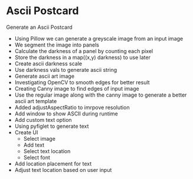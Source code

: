 # Ascii Postcard
 Generate an Ascii Postcard

+ Using Pillow we can generate a greyscale image from an input image
+ We segment the image into panels
+ Calculate the darkness of a panel by counting each pixel
+ Store the darkness in a map((x,y) darkness) to use later
+ Create ascii darkness scale
+ Use darkness vals to generate ascii string
+ Generate ascii art image
+ Investigating OpenCV to smooth edges for better result
+ Creating Canny image to find edges of input image
+ Use the regular image along with the canny image to generate a better ascii art template
+ Added adjustAspectRatio to imrpove resolution
+ Add window to show ASCII during runtime
+ Add custom text option
+ Using pyfiglet to generate text
+ Create UI
    + Select image
    + Add text
    + Select text location
    + Select font
+ Add location placement for text
+ Adjust text location based on user input